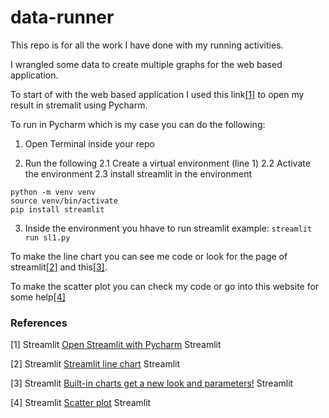 # data-runner

This repo is for all the work I have done with my running activities. 

I wrangled some data to create multiple graphs for the web based application. 

To start of with the web based application I used this link[[1]](#1) to open my result in stremalit using Pycharm. 

To run in Pycharm which is my case you can do the following:
1. Open Terminal inside your repo

2. Run the following
    2.1 Create a virtual environment (line 1)
    2.2 Activate the environment
    2.3 install streamlit in the environment
```
python -m venv venv
source venv/bin/activate
pip install streamlit
```

3. Inside the environment you hhave to run streamlit
example: ```streamlit run sl1.py```

To make the line chart you can see me code or look for the page of streamlit[[2]](#2) and this[[3]](#3). 

To make the scatter plot you can check my code or go into this website for some help[[4]](#4)

### References

<a id="1">[1]</a> 
Streamlit
[Open Streamlit with Pycharm](https://www.youtube.com/watch?v=g1__0Y1DLEM&t=42s)
Streamlit

<a id="2">[2]</a>
Streamlit
[Streamlit line chart](https://docs.streamlit.io/develop/api-reference/charts/st.line_chart)
Streamlit

<a id="3">[3]</a>
Streamlit
[Built-in charts get a new look and parameters!](https://blog.streamlit.io/built-in-charts-get-a-new-look-and-parameters/)
Streamlit

<a id="4">[4]</a>
Streamlit
[Scatter plot](https://docs.streamlit.io/develop/api-reference/charts/st.scatter_chart)
Streamlit